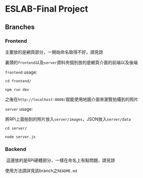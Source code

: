 # ESLAB-Final Project

## Branches

### Frontend

主要放的是網頁部分，一開始命名取得不好，請見諒
  
裏頭的`frontend`以及`server`資料夾個別放的是網頁介面的前端以及後端
  
`frontend` usage: 
  
`cd frontend/`
  
`npm run dev`
  
之後在`http://localhost:8000/`就能使用地圖介面來瀏覽拍攝到的照片
  
`server` usage:
  
 將RPi上面拍到的照片放入`server/images`，JSON放入`server/data`
  
 `cd server/`
  
 `node server.js`

### Backend

 這邊放的是RPi硬體部分，一樣在命名上有點問題，請見諒
  
 使用方法請詳見該branch之`README.md`
